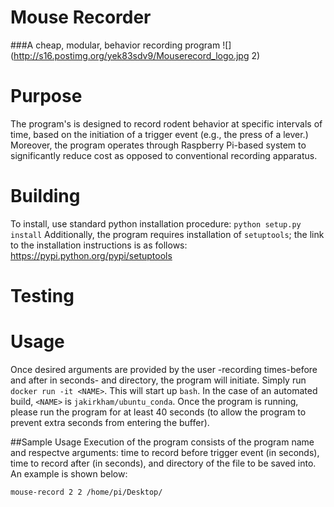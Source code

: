 # Mouse Recorder
###A cheap, modular, behavior recording program
![](http://s16.postimg.org/yek83sdv9/Mouserecord_logo.jpg 2)

# Purpose

The program's is designed to record rodent behavior at specific intervals of time, based on the initiation of a trigger event (e.g., the press of a lever.) Moreover, the program operates through Raspberry Pi-based system to significantly reduce cost as opposed to conventional recording apparatus.

# Building

To install, use standard python installation procedure:
    `python setup.py install`
Additionally, the program requires installation of `setuptools`; the link to the installation instructions is as follows: <https://pypi.python.org/pypi/setuptools>
    
    



# Testing


# Usage

Once desired arguments are provided by the user -recording times-before and after in seconds- and directory, the program will initiate. Simply run `docker run -it <NAME>`. This will start up `bash`. In the case of an automated build, `<NAME>` is `jakirkham/ubuntu_conda`.
Once the program is running, please run the program for at least 40 seconds (to allow the program to prevent extra seconds from entering the buffer).


##Sample Usage
Execution of the program consists of the program name and respectve arguments: time to record before trigger event (in seconds), time to record after (in seconds), and directory of the file to be saved into. An example is shown below:

`mouse-record 2 2 /home/pi/Desktop/`
